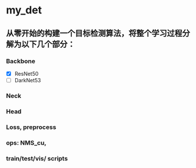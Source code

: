 <!--
 * @Author: luantianyu
 * @LastEditors: Luan Tianyu
 * @email: 1558747541@qq.com
 * @github: https://github.com/tianyuluan/
 * @Date: 2021-10-01 19:36:28
 * @LastEditTime: 2021-10-02 17:39:29
 * @motto: Still water run deep
 * @Description: Modify here please
 * @FilePath: /my_det/README.md
-->
# my_det
## 从零开始的构建一个目标检测算法，将整个学习过程分解为以下几个部分：
### Backbone
- [x] ResNet50
- [  ] DarkNet53
### Neck
### Head
### Loss, preprocess
### ops: NMS_cu,
### train/test/vis/ scripts

